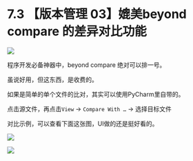# 7.3 【版本管理 03】媲美beyond compare 的差异对比功能

![](http://image.iswbm.com/20200804124133.png)

程序开发必备神器中，beyond compare 绝对可以排一号。

虽说好用，但这东西，是收费的。

如果是简单的单个文件的比对，其实可以使用PyCharm里自带的。

点击源文件，再点击`View` -> `Compare With …`  -> 选择目标文件

对比示例，可以查看下面这张图，UI做的还是挺好看的。

![](http://image.iswbm.com/20190721125739.png)



![](http://image.iswbm.com/20200607174235.png)